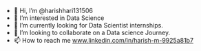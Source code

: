 - 👋 Hi, I’m @harishhari131506
- 👀 I’m interested in Data Science
- 🌱 I’m currently looking for Data Scientist internships.
- 💞️ I’m looking to collaborate on a Data science Journey.
- 📫 How to reach me  www.linkedin.com/in/harish-m-9925a81b7

<!---
harishhari131506/harishhari131506 is a ✨ special ✨ repository because its `README.md` (this file) appears on your GitHub profile.
You can click the Preview link to take a look at your changes.
--->
